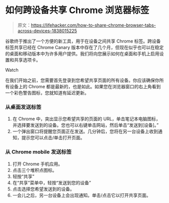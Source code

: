 # 如何跨设备共享 Chrome 浏览器标签

> 原文：<https://lifehacker.com/how-to-share-chrome-browser-tabs-across-devices-1838015225>

谷歌终于推出了一个方便的新工具，用于在设备之间共享 Chrome 标签。跨设备标签共享已经在 Chrome Canary 版本中存在了几个月，但现在似乎也可以在稳定的桌面和移动版本中为许多用户提供。我们将向您展示如何在桌面和手机上启用设置和共享选项卡。

Watch

在我们开始之前，您需要首先登录到您希望共享页面的所有设备。你应该确保你所有设备上的 Chrome 都是最新的，也是如此。如果您在浏览器窗口的右上角看到一个彩色警告图标，您就知道有延迟更新。

### 从桌面发送标签

1.  在 Chrome 中，突出显示您希望共享的页面的 URL，单击笔记本电脑图标，并选择要发送到的设备。您也可以右键单击网站，然后单击“发送到[设备]。”
2.  一个弹出窗口将提醒您页面正在发送。几分钟后，您将在另一台设备上收到通知，提示您可以点击/单击打开页面。

### 从 Chrome mobile 发送标签

1.  打开 Chrome 手机应用。
2.  点击三个堆积点图标。
3.  轻按“共享”
4.  在“共享”菜单中，轻按“发送到您的设备”
5.  点击选择您希望发送到的设备。
6.  一会儿之后，另一台设备上会出现通知。单击/点击它以打开共享页面。